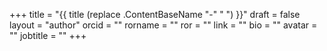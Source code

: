 +++ 
title = "{{ title (replace .ContentBaseName "-" " ") }}" 
draft = false
layout = "author"
orcid =  ""
rorname = ""
ror = ""
link = ""
bio = ""
avatar = ""
jobtitle = ""
+++ 

